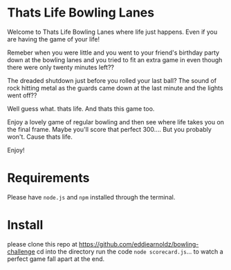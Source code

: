 
Thats Life Bowling Lanes
=================

Welcome to Thats Life Bowling Lanes where life just happens. Even if you are having the game of your life!

Remeber when you were little and you went to your friend's birthday party down at the bowling lanes and you tried to fit an extra game in even though there were only twenty minutes left??

The dreaded shutdown just before you rolled your last ball? The sound of rock hitting metal as the guards came down at the last minute and the lights went off??

Well guess what. thats life. And thats this game too.

Enjoy a lovely game of regular bowling and then see where life takes you on the final frame. Maybe you'll score that perfect 300.... But you probably won't. Cause thats life.

Enjoy!

# Requirements
Please have ```node.js``` and ```npm``` installed through the terminal.

# Install
please clone this repo at https://github.com/eddiearnoldz/bowling-challenge
cd into the directory
run the code ```node scorecard.js```... to watch a perfect game fall apart at the end.




